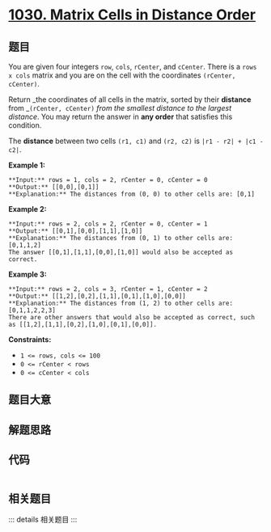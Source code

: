 # [1030. Matrix Cells in Distance Order](https://leetcode.com/problems/matrix-cells-in-distance-order)

## 题目

You are given four integers `row`, `cols`, `rCenter`, and `cCenter`. There is
a `rows x cols` matrix and you are on the cell with the coordinates `(rCenter,
cCenter)`.

Return _the coordinates of all cells in the matrix, sorted by their
**distance** from _`(rCenter, cCenter)` _from the smallest distance to the
largest distance_. You may return the answer in **any order** that satisfies
this condition.

The **distance** between two cells `(r1, c1)` and `(r2, c2)` is `|r1 - r2| +
|c1 - c2|`.



**Example 1:**

    
    
    **Input:** rows = 1, cols = 2, rCenter = 0, cCenter = 0
    **Output:** [[0,0],[0,1]]
    **Explanation:** The distances from (0, 0) to other cells are: [0,1]
    

**Example 2:**

    
    
    **Input:** rows = 2, cols = 2, rCenter = 0, cCenter = 1
    **Output:** [[0,1],[0,0],[1,1],[1,0]]
    **Explanation:** The distances from (0, 1) to other cells are: [0,1,1,2]
    The answer [[0,1],[1,1],[0,0],[1,0]] would also be accepted as correct.
    

**Example 3:**

    
    
    **Input:** rows = 2, cols = 3, rCenter = 1, cCenter = 2
    **Output:** [[1,2],[0,2],[1,1],[0,1],[1,0],[0,0]]
    **Explanation:** The distances from (1, 2) to other cells are: [0,1,1,2,2,3]
    There are other answers that would also be accepted as correct, such as [[1,2],[1,1],[0,2],[1,0],[0,1],[0,0]].
    



**Constraints:**

  * `1 <= rows, cols <= 100`
  * `0 <= rCenter < rows`
  * `0 <= cCenter < cols`


## 题目大意

## 解题思路

## 代码

```javascript

```

## 相关题目

::: details 相关题目
:::

